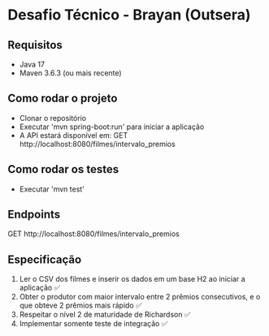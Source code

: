 # Desafio Técnico - Brayan (Outsera)

## Requisitos

- Java 17
- Maven 3.6.3 (ou mais recente)

## Como rodar o projeto

- Clonar o repositório
- Executar 'mvn spring-boot:run' para iniciar a aplicação
- A API estará disponível em: GET http://localhost:8080/filmes/intervalo_premios

## Como rodar os testes

- Executar 'mvn test'

## Endpoints

GET http://localhost:8080/filmes/intervalo_premios

## Especificação

1. Ler o CSV dos filmes e inserir os dados em um base H2 ao iniciar a aplicação ✅
2. Obter o produtor com maior intervalo entre 2 prêmios consecutivos, e o que obteve 2 prêmios mais rápido ✅
3. Respeitar o nível 2 de maturidade de Richardson ✅
4. Implementar somente teste de integração ✅
